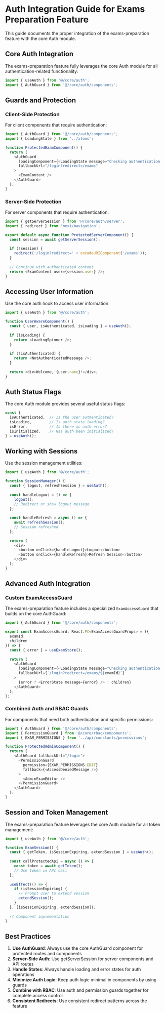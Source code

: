 # Auth Integration Guide for Exams Preparation Feature

This guide documents the proper integration of the exams-preparation feature with the core Auth module.

## Core Auth Integration

The exams-preparation feature fully leverages the core Auth module for all authentication-related functionality:

```typescript
import { useAuth } from '@/core/auth';
import { AuthGuard } from '@/core/auth/components';
```

## Guards and Protection

### Client-Side Protection

For client components that require authentication:

```typescript
import { AuthGuard } from '@/core/auth/components';
import { LoadingState } from '../atoms';

function ProtectedExamComponent() {
  return (
    <AuthGuard
      loadingComponent={<LoadingState message="Checking authentication..." />}
      fallbackUrl="/login?redirect=/exams"
    >
      <ExamContent />
    </AuthGuard>
  );
}
```

### Server-Side Protection

For server components that require authentication:

```typescript
import { getServerSession } from '@/core/auth/server';
import { redirect } from 'next/navigation';

export default async function ProtectedServerComponent() {
  const session = await getServerSession();
  
  if (!session) {
    redirect('/login?redirect=' + encodeURIComponent('/exams'));
  }
  
  // Continue with authenticated content
  return <ExamContent user={session.user} />;
}
```

## Accessing User Information

Use the core auth hook to access user information:

```typescript
import { useAuth } from '@/core/auth';

function UserAwareComponent() {
  const { user, isAuthenticated, isLoading } = useAuth();
  
  if (isLoading) {
    return <LoadingSpinner />;
  }
  
  if (!isAuthenticated) {
    return <NotAuthenticatedMessage />;
  }
  
  return <div>Welcome, {user.name}!</div>;
}
```

## Auth Status Flags

The core Auth module provides several useful status flags:

```typescript
const { 
  isAuthenticated,  // Is the user authenticated?
  isLoading,        // Is auth state loading?
  isError,          // Is there an auth error?
  isInitialized,    // Has auth been initialized?
} = useAuth();
```

## Working with Sessions

Use the session management utilities:

```typescript
import { useAuth } from '@/core/auth';

function SessionManager() {
  const { logout, refreshSession } = useAuth();
  
  const handleLogout = () => {
    logout();
    // Redirect or show logout message
  };
  
  const handleRefresh = async () => {
    await refreshSession();
    // Session refreshed
  };
  
  return (
    <div>
      <button onClick={handleLogout}>Logout</button>
      <button onClick={handleRefresh}>Refresh Session</button>
    </div>
  );
}
```

## Advanced Auth Integration

### Custom ExamAccessGuard

The exams-preparation feature includes a specialized `ExamAccessGuard` that builds on the core AuthGuard:

```typescript
import { AuthGuard } from '@/core/auth/components';

export const ExamAccessGuard: React.FC<ExamAccessGuardProps> = ({ 
  examId, 
  children 
}) => {
  const { error } = useExamStore();
  
  return (
    <AuthGuard
      loadingComponent={<LoadingState message="Checking authentication..." />}
      fallbackUrl={`/login?redirect=/exams/${examId}`}
    >
      {error ? <ErrorState message={error} /> : children}
    </AuthGuard>
  );
};
```

### Combined Auth and RBAC Guards

For components that need both authentication and specific permissions:

```typescript
import { AuthGuard } from '@/core/auth/components';
import { PermissionGuard } from '@/core/rbac/components';
import { EXAM_PERMISSIONS } from '../api/constants/permissions';

function ProtectedAdminComponent() {
  return (
    <AuthGuard fallbackUrl="/login">
      <PermissionGuard 
        permission={EXAM_PERMISSIONS.EDIT}
        fallback={<AccessDeniedMessage />}
      >
        <AdminExamEditor />
      </PermissionGuard>
    </AuthGuard>
  );
}
```

## Session and Token Management

The exams-preparation feature leverages the core Auth module for all token management:

```typescript
import { useAuth } from '@/core/auth';

function ExamSession() {
  const { getToken, isSessionExpiring, extendSession } = useAuth();
  
  const callProtectedApi = async () => {
    const token = await getToken();
    // Use token in API call
  };
  
  useEffect(() => {
    if (isSessionExpiring) {
      // Prompt user to extend session
      extendSession();
    }
  }, [isSessionExpiring, extendSession]);
  
  // Component implementation
}
```

## Best Practices

1. **Use AuthGuard**: Always use the core AuthGuard component for protected routes and components
2. **Server-Side Auth**: Use getServerSession for server components and API routes
3. **Handle States**: Always handle loading and error states for auth operations
4. **Minimize Auth Logic**: Keep auth logic minimal in components by using guards
5. **Combine with RBAC**: Use auth and permission guards together for complete access control
6. **Consistent Redirects**: Use consistent redirect patterns across the feature
